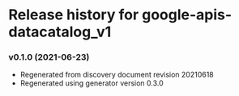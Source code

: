 # Release history for google-apis-datacatalog_v1

### v0.1.0 (2021-06-23)

* Regenerated from discovery document revision 20210618
* Regenerated using generator version 0.3.0

